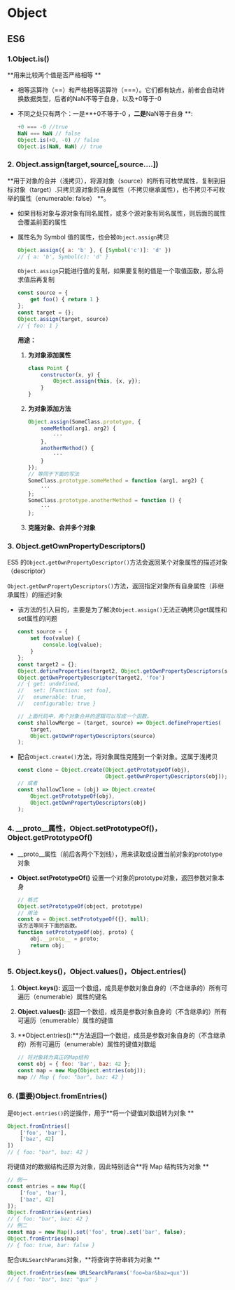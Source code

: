 # Object



## ES6

### 1.Object.is()

**用来比较两个值是否严格相等 **

* 相等运算符（==）和严格相等运算符（===）。它们都有缺点，前者会自动转换数据类型，后者的NaN不等于自身，以及+0等于-0

* 不同之处只有两个：一是**+0不等于-0 **，二是**NaN等于自身 **:

  ```javascript
  +0 === -0 //true
  NaN === NaN // false
  Object.is(+0, -0) // false
  Object.is(NaN, NaN) // true
  ```

### 2. Object.assign(target,source[,source....])

**用于对象的合并（浅拷贝），将源对象（source）的所有可枚举属性，复制到目标对象（target）.只拷贝源对象的自身属性（不拷贝继承属性），也不拷贝不可枚举的属性（enumerable: false） **。

* 如果目标对象与源对象有同名属性，或多个源对象有同名属性，则后面的属性会覆盖前面的属性

* 属性名为 Symbol 值的属性，也会被`Object.assign`拷贝

  ```javascript
  Object.assign({ a: 'b' }, { [Symbol('c')]: 'd' })
  // { a: 'b', Symbol(c): 'd' }
  ```

  `Object.assign`只能进行值的复制，如果要复制的值是一个取值函数，那么将求值后再复制

  ```javascript
  const source = {
      get foo() { return 1 }
  };
  const target = {};
  Object.assign(target, source)
  // { foo: 1 }
  ```

  **用途：**

  1. **为对象添加属性**

     ```javascript
     class Point {
         constructor(x, y) {
             Object.assign(this, {x, y});
         }
     }
     ```

  2. **为对象添加方法**

     ```javascript
     Object.assign(SomeClass.prototype, {
         someMethod(arg1, arg2) {
             ···
         },
         anotherMethod() {
             ···
         }
     });
     // 等同于下面的写法
     SomeClass.prototype.someMethod = function (arg1, arg2) {
         ···
     };
     SomeClass.prototype.anotherMethod = function () {
         ···
     };
     ```

  3. **克隆对象、合并多个对象**

### 3. Object.getOwnPropertyDescriptors()

ES5 的`Object.getOwnPropertyDescriptor()`方法会返回某个对象属性的描述对象（descriptor）

`Object.getOwnPropertyDescriptors()`方法，返回指定对象所有自身属性（非继承属性）的描述对象

* 该方法的引入目的，主要是为了解决`Object.assign()`无法正确拷贝get属性和set属性的问题

  ```javascript
  const source = {
      set foo(value) {
          console.log(value);
      }
  };
  const target2 = {};
  Object.defineProperties(target2, Object.getOwnPropertyDescriptors(source));
  Object.getOwnPropertyDescriptor(target2, 'foo')
  // { get: undefined,
  //   set: [Function: set foo],
  //   enumerable: true,
  //   configurable: true }
  
  // 上面代码中，两个对象合并的逻辑可以写成一个函数。
  const shallowMerge = (target, source) => Object.defineProperties(
      target,
      Object.getOwnPropertyDescriptors(source)
  );
  ```

* 配合`Object.create()`方法，将对象属性克隆到一个新对象。这属于浅拷贝

  ```javascript
  const clone = Object.create(Object.getPrototypeOf(obj),
                              Object.getOwnPropertyDescriptors(obj));
  // 或者
  const shallowClone = (obj) => Object.create(
      Object.getPrototypeOf(obj),
      Object.getOwnPropertyDescriptors(obj)
  );
  ```

### 4. __proto__属性，Object.setPrototypeOf()，Object.getPrototypeOf()

* __proto__属性（前后各两个下划线），用来读取或设置当前对象的prototype对象

* **Object.setPrototypeOf()** 设置一个对象的prototype对象，返回参数对象本身

  ```javascript
  // 格式
  Object.setPrototypeOf(object, prototype)
  // 用法
  const o = Object.setPrototypeOf({}, null);
  该方法等同于下面的函数。
  function setPrototypeOf(obj, proto) {
      obj.__proto__ = proto;
      return obj;
  }
  ```

### 5. Object.keys()，Object.values()，Object.entries()

1. **Object.keys():** 返回一个数组，成员是参数对象自身的（不含继承的）所有可遍历（enumerable）属性的键名
2. **Object.values():** 返回一个数组，成员是参数对象自身的（不含继承的）所有可遍历（enumerable）属性的键值

3. **Object.entries():**方法返回一个数组，成员是参数对象自身的（不含继承的）所有可遍历（enumerable）属性的键值对数组

   ```javascript
   // 将对象转为真正的Map结构
   const obj = { foo: 'bar', baz: 42 };
   const map = new Map(Object.entries(obj));
   map // Map { foo: "bar", baz: 42 }
   ```

### 6. (重要)Object.fromEntries()

是`Object.entries()`的逆操作，用于**将一个键值对数组转为对象 **

```javascript
Object.fromEntries([
    ['foo', 'bar'],
    ['baz', 42]
])
// { foo: "bar", baz: 42 }
```

将键值对的数据结构还原为对象，因此特别适合**将 Map 结构转为对象 **

```javascript
// 例一
const entries = new Map([
    ['foo', 'bar'],
    ['baz', 42]
]);
Object.fromEntries(entries)
// { foo: "bar", baz: 42 }
// 例二
const map = new Map().set('foo', true).set('bar', false);
Object.fromEntries(map)
// { foo: true, bar: false }
```

配合`URLSearchParams`对象，**将查询字符串转为对象 **

```javascript
Object.fromEntries(new URLSearchParams('foo=bar&baz=qux'))
// { foo: "bar", baz: "qux" }
```

